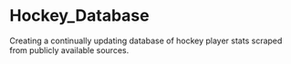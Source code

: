 # Hockey_Database
Creating a continually updating database of hockey player stats scraped from publicly available sources.
